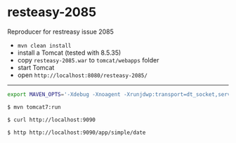 # resteasy-2085
Reproducer for restreasy issue 2085

* `mvn clean install`
* install a Tomcat (tested with 8.5.35)
* copy `resteasy-2085.war` to `tomcat/webapps` folder
* start Tomcat
* open `http://localhost:8080/resteasy-2085/` 

---

```bash
export MAVEN_OPTS='-Xdebug -Xnoagent -Xrunjdwp:transport=dt_socket,server=y,suspend=y,address=5005'
```

```bash
$ mvn tomcat7:run
```

```bash
$ curl http://localhost:9090
```

```bash
$ http http://localhost:9090/app/simple/date
```

